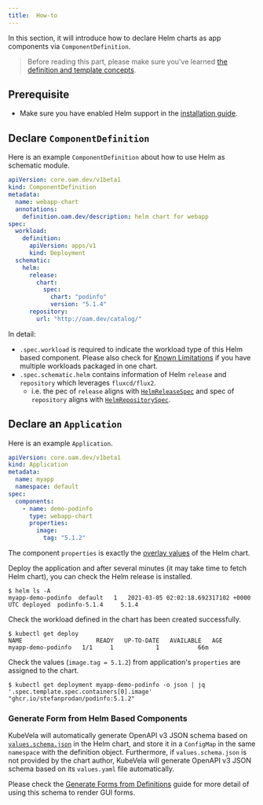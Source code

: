 ```yaml
---
title:  How-to
---
```


In this section, it will introduce how to declare Helm charts as app components via `ComponentDefinition`.

> Before reading this part, please make sure you've learned [the definition and template concepts](../platform-engineers/definition-and-templates.md).

## Prerequisite

* Make sure you have enabled Helm support in the [installation guide](/docs/install.md).

## Declare `ComponentDefinition`

Here is an example `ComponentDefinition` about how to use Helm as schematic module.

```yaml
apiVersion: core.oam.dev/v1beta1
kind: ComponentDefinition
metadata:
  name: webapp-chart
  annotations:
    definition.oam.dev/description: helm chart for webapp
spec:
  workload:
    definition:
      apiVersion: apps/v1
      kind: Deployment
  schematic:
    helm:
      release:
        chart:
          spec:
            chart: "podinfo"
            version: "5.1.4"
      repository:
        url: "http://oam.dev/catalog/"
```

In detail:
- `.spec.workload` is required to indicate the workload type of this Helm based component. Please also check for [Known Limitations](/docs/helm/known-issues?id=workload-type-indicator.md) if you have multiple workloads packaged in one chart.
- `.spec.schematic.helm` contains information of Helm `release` and `repository` which leverages `fluxcd/flux2`.
  - i.e. the pec of `release` aligns with [`HelmReleaseSpec`](https://github.com/fluxcd/helm-controller/blob/main/docs/api/helmrelease.md) and spec of `repository` aligns with [`HelmRepositorySpec`](https://github.com/fluxcd/source-controller/blob/main/docs/api/source.md#source.toolkit.fluxcd.io/v1beta1.HelmRepository).

## Declare an `Application`

Here is an example `Application`.

```yaml
apiVersion: core.oam.dev/v1beta1
kind: Application
metadata:
  name: myapp
  namespace: default
spec:
  components:
    - name: demo-podinfo 
      type: webapp-chart 
      properties: 
        image:
          tag: "5.1.2"
```

The component `properties` is exactly the [overlay values](https://github.com/captainroy-hy/podinfo/blob/master/charts/podinfo/values.yaml) of the Helm chart.

Deploy the application and after several minutes (it may take time to fetch Helm chart), you can check the Helm release is installed.
```shell
$ helm ls -A
myapp-demo-podinfo  default   1   2021-03-05 02:02:18.692317102 +0000 UTC deployed  podinfo-5.1.4     5.1.4
```
Check the workload defined in the chart has been created successfully.
```shell
$ kubectl get deploy
NAME                     READY   UP-TO-DATE   AVAILABLE   AGE
myapp-demo-podinfo   1/1     1            1           66m
```

Check the values (`image.tag = 5.1.2`) from application's `properties` are assigned to the chart.
```shell
$ kubectl get deployment myapp-demo-podinfo -o json | jq '.spec.template.spec.containers[0].image'
"ghcr.io/stefanprodan/podinfo:5.1.2"
```


### Generate Form from Helm Based Components

KubeVela will automatically generate OpenAPI v3 JSON schema based on [`values.schema.json`](https://helm.sh/docs/topics/charts/#schema-files) in the Helm chart, and store it in a `ConfigMap` in the same `namespace` with the definition object. Furthermore, if `values.schema.json` is not provided by the chart author, KubeVela will generate OpenAPI v3 JSON schema based on its `values.yaml` file automatically. 

Please check the [Generate Forms from Definitions](/docs/platform-engineers/openapi-v3-json-schema.md) guide for more detail of using this schema to render GUI forms. 

